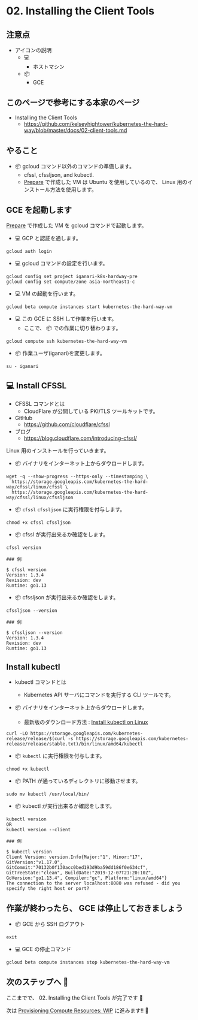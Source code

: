 # 02. Installing the Client Tools

## 注意点

+ アイコンの説明
  + :computer:
    + ホストマシン
  + :package:
    + GCE

## このページで参考にする本家のページ

+ Installing the Client Tools
  + https://github.com/kelseyhightower/kubernetes-the-hard-way/blob/master/docs/02-client-tools.md

## やること

+ :package: gcloud コマンド以外のコマンドの準備します。
  + cfssl, cfssljson, and kubectl.
  + [Prepare](./00_prepare.md) で作成した VM は Ubuntu を使用しているので、 Linux 用のインストール方法を使用します。

## GCE を起動します

[Prepare](./00_prepare.md) で作成した VM を gcloud コマンドで起動します。

+ :computer: GCP と認証を通します。

```
gcloud auth login
```

+ :computer: gcloud コマンドの設定を行います。

```
gcloud config set project iganari-k8s-hardway-pre
gcloud config set compute/zone asia-northeast1-c
```

+ :computer: VM の起動を行います。

```
gcloud beta compute instances start kubernetes-the-hard-way-vm
```

+ :computer: この GCE に SSH して作業を行います。
  + ここで、 :package: での作業に切り替わります。

```
gcloud compute ssh kubernetes-the-hard-way-vm
```

+ :package: 作業ユーザ(iganari)を変更します。

```
su - iganari
```



## :computer: Install CFSSL

+ CFSSL コマンドとは
  + CloudFlare が公開している PKI/TLS ツールキットです。
+ GitHub
  + https://github.com/cloudflare/cfssl
+ ブログ
  + https://blog.cloudflare.com/introducing-cfssl/

Linux 用のインストールを行っていきます。

+ :package: バイナリをインターネット上からダウロードします。

```
wget -q --show-progress --https-only --timestamping \
  https://storage.googleapis.com/kubernetes-the-hard-way/cfssl/linux/cfssl \
  https://storage.googleapis.com/kubernetes-the-hard-way/cfssl/linux/cfssljson
```

+ :package: `cfssl` `cfssljson` に実行権限を付与します。

```
chmod +x cfssl cfssljson
```

+ :package: cfssl が実行出来るか確認をします。

```
cfssl version
```
```
### 例

$ cfssl version
Version: 1.3.4
Revision: dev
Runtime: go1.13
```

+ :package: cfssljson が実行出来るか確認をします。

```
cfssljson --version
```
```
### 例

$ cfssljson --version
Version: 1.3.4
Revision: dev
Runtime: go1.13
```

## Install kubectl

+ kubectl コマンドとは
  + Kubernetes API サーバにコマンドを実行する CLI ツールです。

+ :package: バイナリをインターネット上からダウロードします。
  + 最新版のダウンロード方法 : [Install kubectl on Linux](https://kubernetes.io/docs/tasks/tools/install-kubectl/#install-kubectl-on-linux)

```
curl -LO https://storage.googleapis.com/kubernetes-release/release/$(curl -s https://storage.googleapis.com/kubernetes-release/release/stable.txt)/bin/linux/amd64/kubectl
```

+ :package: `kubectl` に実行権限を付与します。

```
chmod +x kubectl
```

+ :package: PATH が通っているディレクトリに移動させます。

```
sudo mv kubectl /usr/local/bin/
```

+ :package: kubectl が実行出来るか確認をします。

```
kubectl version
OR
kubectl version --client
```
```
### 例

$ kubectl version
Client Version: version.Info{Major:"1", Minor:"17", GitVersion:"v1.17.0", GitCommit:"70132b0f130acc0bed193d9ba59dd186f0e634cf", GitTreeState:"clean", BuildDate:"2019-12-07T21:20:10Z", GoVersion:"go1.13.4", Compiler:"gc", Platform:"linux/amd64"}
The connection to the server localhost:8080 was refused - did you specify the right host or port?
```

## 作業が終わったら、 GCE は停止しておきましょう

+ :package: GCE から SSH ログアウト

```
exit
```

+ :computer: GCE の停止コマンド

```
gcloud beta compute instances stop kubernetes-the-hard-way-vm
```

## 次のステップへ :rocket:

ここまでで、 02. Installing the Client Tools が完了です :raised_hands:

次は [Provisioning Compute Resources: WIP](./03-provisioning-compute-resources.md) に進みます!! :muscle:

